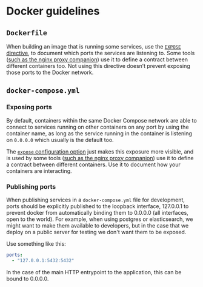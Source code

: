 # Docker guidelines

## `Dockerfile`

When building an image that is running some services,
use the [`EXPOSE` directive](https://docs.docker.com/engine/reference/builder/#expose),
to document which ports the services are listening to.
Some tools ([such as the nginx proxy companion](https://github.com/nginx-proxy/acme-companion#step-3---proxied-containers))
use it to define a contract between different containers too.
Not using this directive doesn’t prevent exposing those ports to the Docker network.

## `docker-compose.yml`

### Exposing ports

By default, containers within the same Docker Compose network are able to connect to services running
on other containers on any port by using the container name, as long as the service running in the
container is listening on `0.0.0.0` which usually is the default too.

The [`expose` configuration option](https://docs.docker.com/compose/compose-file/compose-file-v3/#expose)
just makes this exposure more visible, and is used by
some tools ([such as the nginx proxy companion](https://github.com/nginx-proxy/acme-companion#step-3---proxied-containers))
use it to define a contract between different containers.
Use it to document how your containers are interacting.

### Publishing ports

When publishing services in a `docker-compose.yml` file for development, ports should be explicitly published to the
loopback interface, 127.0.0.1 to prevent docker from automatically binding them to 0.0.0.0
(all interfaces, open to the world).
For example, when using postgres or elasticsearch, we might want to make them available to developers, 
but in the case that we deploy on a public server for testing we don't want them to be exposed.

Use something like this:

```yaml
ports:
  - "127.0.0.1:5432:5432"
```

In the case of the main HTTP entrypoint to the application, this can be bound to 0.0.0.0.
